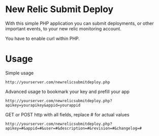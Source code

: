 New Relic Submit Deploy 
==========================

With this simple PHP application you can submit deployments, or other important events, to your new relic monitoring account.

You have to enable curl within PHP.

# Usage

Simple usage 
```````````
http://yourserver.com/newrelicsubmitdeploy.php
```````````
Advanced usage to bookmark your key and prefill your app
```````````
http://yourserver.com/newrelicsubmitdeploy.php?apikey=yourapikey&appid=yourappid
```````````
GET or POST http with all fields, replace # for actual values
```````````
http://yourserver.com/newrelicsubmitdeploy.php?apikey=#&appid=#&user=#&description=#&revision=#&changelog=#
